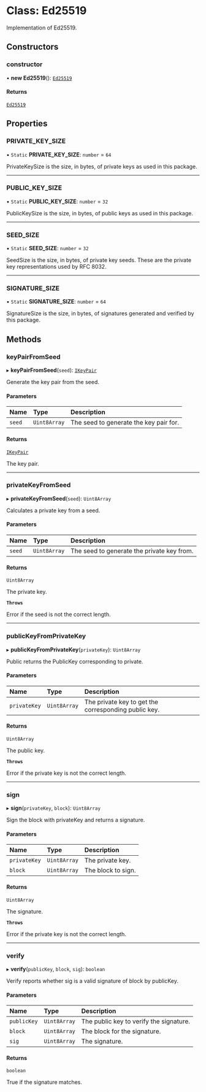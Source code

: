 # Class: Ed25519

Implementation of Ed25519.

## Constructors

### constructor

• **new Ed25519**(): [`Ed25519`](Ed25519.md)

#### Returns

[`Ed25519`](Ed25519.md)

## Properties

### PRIVATE_KEY_SIZE

▪ `Static` **PRIVATE_KEY_SIZE**: `number` = `64`

PrivateKeySize is the size, in bytes, of private keys as used in this package.

---

### PUBLIC_KEY_SIZE

▪ `Static` **PUBLIC_KEY_SIZE**: `number` = `32`

PublicKeySize is the size, in bytes, of public keys as used in this package.

---

### SEED_SIZE

▪ `Static` **SEED_SIZE**: `number` = `32`

SeedSize is the size, in bytes, of private key seeds. These are the private key representations used by RFC 8032.

---

### SIGNATURE_SIZE

▪ `Static` **SIGNATURE_SIZE**: `number` = `64`

SignatureSize is the size, in bytes, of signatures generated and verified by this package.

## Methods

### keyPairFromSeed

▸ **keyPairFromSeed**(`seed`): [`IKeyPair`](../interfaces/IKeyPair.md)

Generate the key pair from the seed.

#### Parameters

| Name   | Type         | Description                            |
| :----- | :----------- | :------------------------------------- |
| `seed` | `Uint8Array` | The seed to generate the key pair for. |

#### Returns

[`IKeyPair`](../interfaces/IKeyPair.md)

The key pair.

---

### privateKeyFromSeed

▸ **privateKeyFromSeed**(`seed`): `Uint8Array`

Calculates a private key from a seed.

#### Parameters

| Name   | Type         | Description                                |
| :----- | :----------- | :----------------------------------------- |
| `seed` | `Uint8Array` | The seed to generate the private key from. |

#### Returns

`Uint8Array`

The private key.

**`Throws`**

Error if the seed is not the correct length.

---

### publicKeyFromPrivateKey

▸ **publicKeyFromPrivateKey**(`privateKey`): `Uint8Array`

Public returns the PublicKey corresponding to private.

#### Parameters

| Name         | Type         | Description                                          |
| :----------- | :----------- | :--------------------------------------------------- |
| `privateKey` | `Uint8Array` | The private key to get the corresponding public key. |

#### Returns

`Uint8Array`

The public key.

**`Throws`**

Error if the private key is not the correct length.

---

### sign

▸ **sign**(`privateKey`, `block`): `Uint8Array`

Sign the block with privateKey and returns a signature.

#### Parameters

| Name         | Type         | Description        |
| :----------- | :----------- | :----------------- |
| `privateKey` | `Uint8Array` | The private key.   |
| `block`      | `Uint8Array` | The block to sign. |

#### Returns

`Uint8Array`

The signature.

**`Throws`**

Error if the private key is not the correct length.

---

### verify

▸ **verify**(`publicKey`, `block`, `sig`): `boolean`

Verify reports whether sig is a valid signature of block by publicKey.

#### Parameters

| Name        | Type         | Description                             |
| :---------- | :----------- | :-------------------------------------- |
| `publicKey` | `Uint8Array` | The public key to verify the signature. |
| `block`     | `Uint8Array` | The block for the signature.            |
| `sig`       | `Uint8Array` | The signature.                          |

#### Returns

`boolean`

True if the signature matches.
